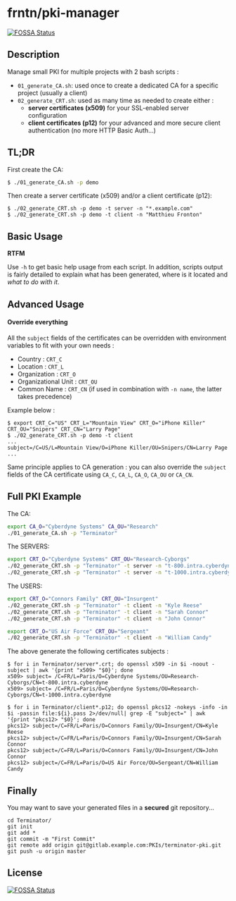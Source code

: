 # frntn/pki-manager
[![FOSSA Status](https://app.fossa.com/api/projects/git%2Bgithub.com%2Ffrntn%2Fpki-manager.svg?type=shield)](https://app.fossa.com/projects/git%2Bgithub.com%2Ffrntn%2Fpki-manager?ref=badge_shield)


## Description

Manage small PKI for multiple projects with 2 bash scripts :

- `01_generate_CA.sh`: used once to create a dedicated CA for a specific project (usually a client)
- `02_generate_CRT.sh`: used as many time as needed to create either :
  - **server certificates (x509)** for your SSL-enabled server configuration
  - **client certificates (p12)** for your advanced and more secure client authentication (no more HTTP Basic Auth...)

## TL;DR

First create the CA:
```bash
$ ./01_generate_CA.sh -p demo
```

Then create a server certificate (x509) and/or a client certificate (p12):
```
$ ./02_generate_CRT.sh -p demo -t server -n "*.example.com"
$ ./02_generate_CRT.sh -p demo -t client -n "Matthieu Fronton"
```

## Basic Usage

**RTFM**

Use `-h` to get basic help usage from each script. In addition, scripts output
is fairly detailed to explain what has been generated, where is it located 
and *what to do with it*.

## Advanced Usage

#### Override everything

All the `subject` fields of the certificates can be overridden with environment
variables to fit with your own needs :
- Country : `CRT_C`
- Location : `CRT_L`
- Organization : `CRT_O`
- Organizational Unit : `CRT_OU`
- Common Name : `CRT_CN` (if used in combination with `-n name`, the latter takes precedence)

Example below :

```
$ export CRT_C="US" CRT_L="Mountain View" CRT_O="iPhone Killer" CRT_OU="Snipers" CRT_CN="Larry Page"
$ ./02_generate_CRT.sh -p demo -t client
...
subject=/C=US/L=Mountain View/O=iPhone Killer/OU=Snipers/CN=Larry Page
...
```

Same principle applies to CA generation : you can also override the `subject`
fields of the CA certificate using `CA_C`, `CA_L`, `CA_O`, `CA_OU` or `CA_CN`.

## Full PKI Example 

The CA:
```bash
export CA_O="Cyberdyne Systems" CA_OU="Research" 
./01_generate_CA.sh -p "Terminator"
```

The SERVERS:
```bash
export CRT_O="Cyberdyne Systems" CRT_OU="Research-Cyborgs"
./02_generate_CRT.sh -p "Terminator" -t server -n "t-800.intra.cyberdyne"
./02_generate_CRT.sh -p "Terminator" -t server -n "t-1000.intra.cyberdyne"
```

The USERS:
```bash
export CRT_O="Connors Family" CRT_OU="Insurgent"
./02_generate_CRT.sh -p "Terminator" -t client -n "Kyle Reese"
./02_generate_CRT.sh -p "Terminator" -t client -n "Sarah Connor"
./02_generate_CRT.sh -p "Terminator" -t client -n "John Connor"

export CRT_O="US Air Force" CRT_OU="Sergeant"
./02_generate_CRT.sh -p "Terminator" -t client -n "William Candy"
```

The above generate the following certificates subjects :
```
$ for i in Terminator/server*.crt; do openssl x509 -in $i -noout -subject | awk '{print "x509> "$0}'; done
x509> subject= /C=FR/L=Paris/O=Cyberdyne Systems/OU=Research-Cyborgs/CN=t-800.intra.cyberdyne
x509> subject= /C=FR/L=Paris/O=Cyberdyne Systems/OU=Research-Cyborgs/CN=t-1000.intra.cyberdyne

$ for i in Terminator/client*.p12; do openssl pkcs12 -nokeys -info -in $i -passin file:${i}.pass 2>/dev/null| grep -E "subject=" | awk '{print "pkcs12> "$0}'; done
pkcs12> subject=/C=FR/L=Paris/O=Connors Family/OU=Insurgent/CN=Kyle Reese
pkcs12> subject=/C=FR/L=Paris/O=Connors Family/OU=Insurgent/CN=Sarah Connor
pkcs12> subject=/C=FR/L=Paris/O=Connors Family/OU=Insurgent/CN=John Connor
pkcs12> subject=/C=FR/L=Paris/O=US Air Force/OU=Sergeant/CN=William Candy
```

## Finally

You may want to save your generated files in a **secured** git repository...

```
cd Terminator/
git init
git add *
git commit -m "First Commit"
git remote add origin git@gitlab.example.com:PKIs/terminator-pki.git
git push -u origin master
```


## License
[![FOSSA Status](https://app.fossa.com/api/projects/git%2Bgithub.com%2Ffrntn%2Fpki-manager.svg?type=large)](https://app.fossa.com/projects/git%2Bgithub.com%2Ffrntn%2Fpki-manager?ref=badge_large)